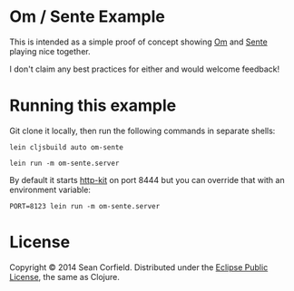 # Om / Sente Example

This is intended as a simple proof of concept showing [Om](https://github.com/swannodette/om) and [Sente](https://github.com/ptaoussanis/sente) playing nice together.

I don't claim any best practices for either and would welcome feedback!

# Running this example

Git clone it locally, then run the following commands in separate shells:

    lein cljsbuild auto om-sente
    
    lein run -m om-sente.server

By default it starts [http-kit](http://http-kit.org/) on port 8444 but you can override that with an environment variable:

    PORT=8123 lein run -m om-sente.server

# License

Copyright &copy; 2014 Sean Corfield. Distributed under the [Eclipse Public License](https://raw2.github.com/seancorfield/om-sente/master/LICENSE), the same as Clojure.
